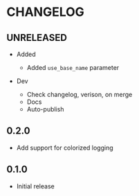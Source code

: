 # CHANGELOG

## UNRELEASED

- Added
  - Added `use_base_name` parameter
  
- Dev
  - Check changelog, verison, on merge
  - Docs
  - Auto-publish

## 0.2.0

- Add support for colorized logging

## 0.1.0

- Initial release

